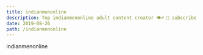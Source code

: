 ```yaml
---
title: indianmenonline
description: Top indianmenonline adult content creator 👁♐️ 👑 subscribe indianmenonline to my porn site below IG indianmenonline
date: 2019-08-26
path: /indianmenonline
---
```


indianmenonline